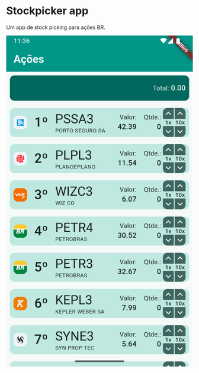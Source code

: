 # Stockpicker app

Um app de stock picking para ações BR.

![stockpicker app screenshot](screenshot.png "Stockpicker app screenshot")